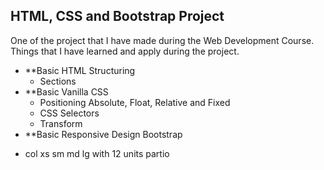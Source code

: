 ## HTML, CSS and Bootstrap Project
One of the project that I have made during the Web Development Course.
Things that I have learned and apply during the project.
* **Basic HTML Structuring
  - Sections
* **Basic Vanilla CSS
  - Positioning Absolute, Float, Relative and Fixed
  - CSS Selectors
  - Transform
* **Basic Responsive Design Bootstrap
 - col xs sm md lg with 12 units partio
